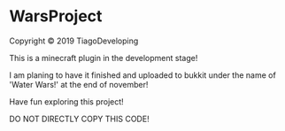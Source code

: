 # WarsProject

Copyright © 2019 TiagoDeveloping

This is a minecraft plugin in the development stage!

I am planing to have it finished and uploaded to bukkit under the name of 'Water Wars!' at the end of november!

Have fun exploring this project!

 DO NOT DIRECTLY COPY THIS CODE!
 
